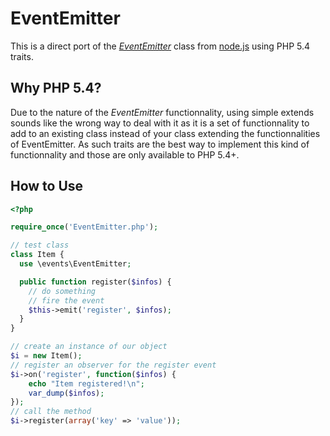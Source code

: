 # EventEmitter

This is a direct port of the [_EventEmitter_](https://github.com/joyent/node/blob/master/lib/events.js) class from [node.js](https://github.com/joyent/node/) using PHP 5.4 traits.

## Why PHP 5.4?

Due to the nature of the _EventEmitter_ functionnality, using simple extends sounds like the wrong way to deal with it as it is a set of functionnality to add to an existing class instead of your class extending the functionnalities of EventEmitter.
As such traits are the best way to implement this kind of functionnality and those are only available to PHP 5.4+.

## How to Use

```php
<?php

require_once('EventEmitter.php');

// test class
class Item {
  use \events\EventEmitter;

  public function register($infos) {
    // do something
    // fire the event
    $this->emit('register', $infos);
  }
}

// create an instance of our object
$i = new Item();
// register an observer for the register event
$i->on('register', function($infos) {
    echo "Item registered!\n";
    var_dump($infos);
});
// call the method
$i->register(array('key' => 'value'));
```